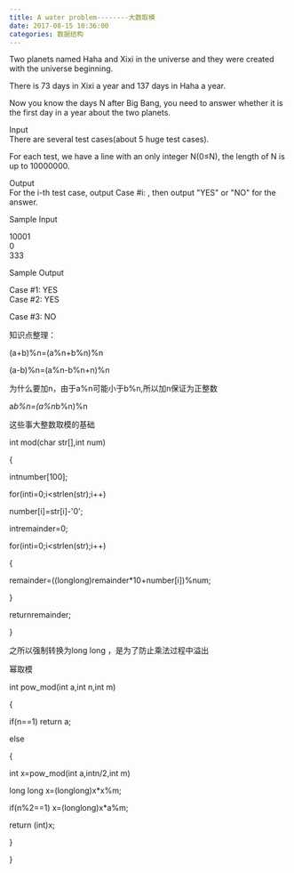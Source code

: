 ```yaml
---
title: A water problem--------大数取模
date: 2017-08-15 10:36:00
categories: 数据结构
---
```

  
Two planets named Haha and Xixi in the universe and they were created with the
universe beginning.  
  
There is 73 days in Xixi a year and 137 days in Haha a year.  
  
Now you know the days N aft<!-- more -->er Big Bang, you need to answer whether it is the
first day in a year about the two planets.  
  
  
Input  
There are several test cases(about 5 huge test cases).  
  
For each test, we have a line with an only integer N(0≤N), the length of N is
up to 10000000.  
  
  
Output  
For the i-th test case, output Case #i: , then output "YES" or "NO" for the
answer.  
  
  
Sample Input  
  
10001  
0  
333  
  
  
  
Sample Output  
  
Case #1: YES  
Case #2: YES  

Case #3: NO

  

知识点整理：

(a+b)%n=(a%n+b%n)%n

  

(a-b)%n=(a%n-b%n+n)%n

  

为什么要加n，由于a%n可能小于b%n,所以加n保证为正整数

  

a*b%n=(a%n*b%n)%n

  

这些事大整数取模的基础

  

int mod(char str[],int num)

{

intnumber[100];

for(inti=0;i<strlen(str);i++)

number[i]=str[i]-'0';

intremainder=0;

for(inti=0;i<strlen(str);i++)

{

remainder=((longlong)remainder*10+number[i])%num;

}

returnremainder;

}

  

之所以强制转换为long long ，是为了防止乘法过程中溢出

  

幂取模

  

int pow_mod(int a,int n,int m)

{

if(n==1) return a;

else

{

int x=pow_mod(int a,intn/2,int m)

long long x=(longlong)x*x%m;

if(n%2==1) x=(longlong)x*a%m;

return (int)x;

}

}

  

